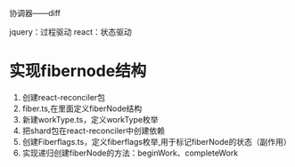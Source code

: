 协调器——diff

jquery：过程驱动
react：状态驱动

# 实现fibernode结构
1. 创建react-reconciler包
2. fiber.ts,在里面定义fiberNode结构
3. 新建workType.ts，定义workType枚举
4. 把shard包在react-reconciler中创建依赖
5. 创建Fiberflags.ts，定义fiberflags枚举,用于标记fiberNode的状态（副作用）
6. 实现递归创建fiberNode的方法：beginWork、completeWork
